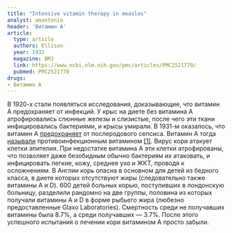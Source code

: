 ```yaml
---
title: "Intensive vitamin therapy in measles"
analyst: amantonio
header: 'Витамин А'
article:
  type: article
  authors: Ellison
  year: 1932
  magazine: BMJ
  link: https://www.ncbi.nlm.nih.gov/pmc/articles/PMC2521770/
  pubmed: PMC2521770
drugs:
- Витамин A
---
```


В 1920-х стали появляться исследования, доказывающие, что витамин А предохраняет от инфекций. У крыс на диете без витамина А атрофировались слюнные железы и слизистые, после чего эти ткани инфицировались бактериями, и крысы умирали. В 1931-м оказалось, что витамин А [предохраняет](https://www.ncbi.nlm.nih.gov/pmc/articles/PMC2315000) от послеродового сепсиса. Витамин А тогда [называли](https://www.ncbi.nlm.nih.gov/pmc/articles/PMC2456524) противоинфекционным витамином [[1]](http://pubs.acs.org/doi/abs/10.1021/ed010p97?journalCode=jceda8).
Вирус кори атакует клетки эпителия. При недостатке витамина А эти клетки атрофированы, что позволяет даже безобидным обычно бактериям их атаковать, и инфицировать легкие, кожу, среднее ухо и ЖКТ, проводя к осложнениям.
В Англии корь опасна в основном для детей из бедного класса, в диете которых отсутствуют жиры (следовательно также витамины А и D).
600 детей больных корью, поступивших в лондонскую больницу, разделили рандомно на две группы, половина из которых получали витамины А и D в форме рыбьего жира (любезно предоставленные Glaxo Laboratories).
Смертность среди не получавших витамины была 8.7%, а среди получавших — 3.7%.
После этого успешного испытания о лечении кори витамином А просто забыли.

